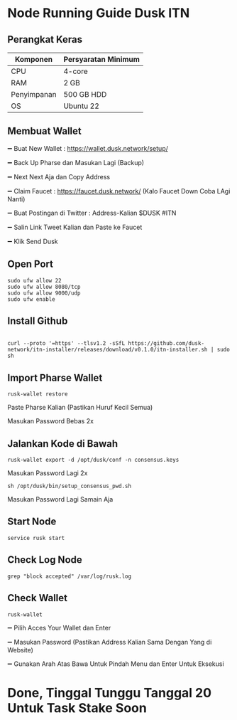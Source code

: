 #  Node Running Guide Dusk ITN 


## Perangkat Keras

|  Komponen |  Persyaratan Minimum |
| ------------ | ------------ |
| CPU  |  4-core  |
| RAM | 2 GB  |
| Penyimpanan  | 500 GB HDD |
|  OS  | Ubuntu 22 |

## Membuat Wallet

➖ Buat New Wallet : https://wallet.dusk.network/setup/

➖ Back Up Pharse dan Masukan Lagi (Backup)

➖ Next Next Aja dan Copy Address

➖ Claim Faucet : https://faucet.dusk.network/ (Kalo Faucet Down Coba LAgi Nanti)

➖ Buat Postingan di Twitter : Address-Kalian $DUSK #ITN

➖ Salin Link Tweet Kalian dan Paste ke Faucet

➖ Klik Send Dusk

## Open Port 
```
sudo ufw allow 22
sudo ufw allow 8080/tcp
sudo ufw allow 9000/udp
sudo ufw enable
```
## Install Github
```

curl --proto '=https' --tlsv1.2 -sSfL https://github.com/dusk-network/itn-installer/releases/download/v0.1.0/itn-installer.sh | sudo sh
```
## Import Pharse Wallet
```
rusk-wallet restore
```
Paste Pharse Kalian (Pastikan Huruf Kecil Semua)

Masukan Password Bebas 2x

## Jalankan Kode di Bawah
```
rusk-wallet export -d /opt/dusk/conf -n consensus.keys
```
Masukan Password Lagi 2x
```
sh /opt/dusk/bin/setup_consensus_pwd.sh
```
Masukan Password Lagi Samain Aja

## Start Node
```
service rusk start
```
## Check Log Node
```
grep "block accepted" /var/log/rusk.log
```
## Check Wallet
```
rusk-wallet
```
➖ Pilih Acces Your Wallet dan Enter

➖ Masukan Password (Pastikan Address Kalian Sama Dengan Yang di Website)

➖ Gunakan Arah Atas Bawa Untuk Pindah Menu dan Enter Untuk Eksekusi

# Done, Tinggal Tunggu Tanggal 20 Untuk Task Stake Soon
